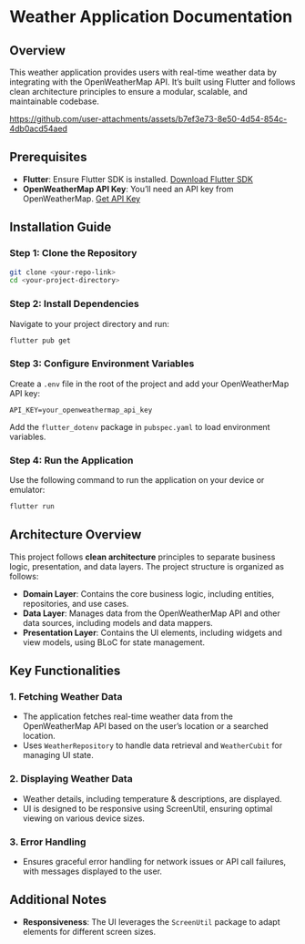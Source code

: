 # Weather Application Documentation

## Overview
This weather application provides users with real-time weather data by integrating with the OpenWeatherMap API. It’s built using Flutter and follows clean architecture principles to ensure a modular, scalable, and maintainable codebase.


https://github.com/user-attachments/assets/b7ef3e73-8e50-4d54-854c-4db0acd54aed



## Prerequisites
- **Flutter**: Ensure Flutter SDK is installed. [Download Flutter SDK](https://flutter.dev/docs/get-started/install)
- **OpenWeatherMap API Key**: You’ll need an API key from OpenWeatherMap. [Get API Key](https://home.openweathermap.org/users/sign_up)

## Installation Guide

### Step 1: Clone the Repository
```bash
git clone <your-repo-link>
cd <your-project-directory>
```

### Step 2: Install Dependencies
Navigate to your project directory and run:
```bash
flutter pub get
```

### Step 3: Configure Environment Variables
Create a `.env` file in the root of the project and add your OpenWeatherMap API key:
```plaintext
API_KEY=your_openweathermap_api_key
```

Add the `flutter_dotenv` package in `pubspec.yaml` to load environment variables.

### Step 4: Run the Application
Use the following command to run the application on your device or emulator:
```bash
flutter run
```

## Architecture Overview
This project follows **clean architecture** principles to separate business logic, presentation, and data layers. The project structure is organized as follows:

- **Domain Layer**: Contains the core business logic, including entities, repositories, and use cases.
- **Data Layer**: Manages data from the OpenWeatherMap API and other data sources, including models and data mappers.
- **Presentation Layer**: Contains the UI elements, including widgets and view models, using BLoC for state management.

## Key Functionalities

### 1. **Fetching Weather Data**
   - The application fetches real-time weather data from the OpenWeatherMap API based on the user’s location or a searched location.
   - Uses `WeatherRepository` to handle data retrieval and `WeatherCubit` for managing UI state.

### 2. **Displaying Weather Data**
   - Weather details, including temperature & descriptions, are displayed.
   - UI is designed to be responsive using ScreenUtil, ensuring optimal viewing on various device sizes.

### 3. **Error Handling**
   - Ensures graceful error handling for network issues or API call failures, with messages displayed to the user.

## Additional Notes
- **Responsiveness**: The UI leverages the `ScreenUtil` package to adapt elements for different screen sizes.


